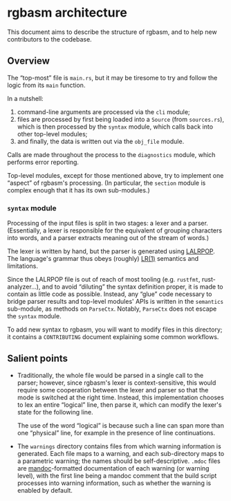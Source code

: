 # rgbasm architecture

This document aims to describe the structure of rgbasm, and to help new contributors to the codebase.

## Overview

The “top-most” file is `main.rs`, but it may be tiresome to try and follow the logic from its `main` function.

In a nutshell:

1. command-line arguments are processed via the `cli` module;
2. files are processed by first being loaded into a `Source` (from `sources.rs`), which is then processed by the `syntax` module, which calls back into other top-level modules;
3. and finally, the data is written out via the `obj_file` module.

Calls are made throughout the process to the `diagnostics` module, which performs error reporting.

Top-level modules, except for those mentioned above, try to implement one “aspect” of rgbasm's processing.
(In particular, the `section` module is complex enough that it has its own sub-modules.)

### `syntax` module

Processing of the input files is split in two stages: a lexer and a parser.
(Essentially, a lexer is responsible for the equivalent of grouping characters into words, and a parser extracts meaning out of the stream of words.)

The lexer is written by hand, but the parser is generated using [LALRPOP].
The language's grammar thus obeys (roughly) [LR(1)] semantics and limitations.

Since the LALRPOP file is out of reach of most tooling (e.g. `rustfmt`, rust-analyzer...), and to avoid “diluting” the syntax definition proper, it is made to contain as little code as possible.
Instead, any “glue” code necessary to bridge parser results and top-level modules' APIs is written in the `semantics` sub-module, as methods on `ParseCtx`.
Notably, `ParseCtx` does not escape the `syntax` module.

To add new syntax to rgbasm, you will want to modify files in this directory; it contains a `CONTRIBUTING` document explaining some common workflows.

[LALRPOP]: https://lalrpop.github.io/lalrpop/
[LR(1)]: https://en.wikipedia.org/wiki/Canonical_LR_parser

## Salient points

- Traditionally, the whole file would be parsed in a single call to the parser; however, since rgbasm's lexer is context-sensitive, this would require some cooperation between the lexer and parser so that the mode is switched at the right time.
  Instead, this implementation chooses to lex an entire “logical” line, then parse it, which can modify the lexer's state for the following line.

  The use of the word “logical” is because such a line can span more than one “physical” line, for example in the presence of line continuations.

- The `warnings` directory contains files from which warning information is generated.
  Each file maps to a warning, and each sub-directory maps to a parametric warning; the names should be self-descriptive.
  `.mdoc` files are [mandoc]-formatted documentation of each warning (or warning level), with the first line being a mandoc comment that the build script processes into warning information, such as whether the warning is enabled by default.

[mandoc]: https://mandoc.bsd.lv
